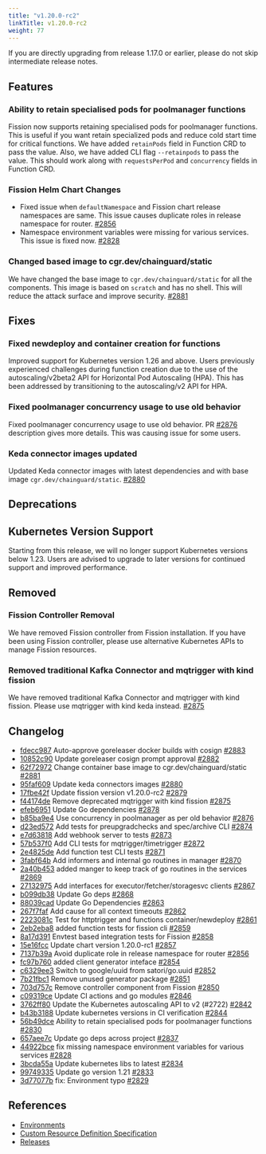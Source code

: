 ```yaml
---
title: "v1.20.0-rc2"
linkTitle: v1.20.0-rc2
weight: 77
---
```


If you are directly upgrading from release 1.17.0 or earlier, please do not skip intermediate release notes.

## Features

### Ability to retain specialised pods for poolmanager functions

Fission now supports retaining specialised pods for poolmanager functions. This is useful if you want retain specialized pods and reduce cold start time for critical functions. We have added `retainPods` field in Function CRD to pass the value. Also, we have added CLI flag `--retainpods` to pass the value.
This should work along with `requestsPerPod` and `concurrency` fields in Function CRD.

### Fission Helm Chart Changes

- Fixed issue when `defaultNamespace` and Fission chart release namespaces are same. This issue causes duplicate roles in release namespace for router. [#2856](https://github.com/fission/fission/pull/2856)
- Namespace environment variables were missing for various services. This issue is fixed now. [#2828](https://github.com/fission/fission/pull/2828)

### Changed based image to cgr.dev/chainguard/static

We have changed the base image to `cgr.dev/chainguard/static` for all the components. This image is based on `scratch` and has no shell. This will reduce the attack surface and improve security.
[#2881](https://github.com/fission/fission/pull/2881)

## Fixes

### Fixed newdeploy and container creation for functions

Improved support for Kubernetes version 1.26 and above. Users previously experienced challenges during function creation due to the use of the autoscaling/v2beta2 API for Horizontal Pod Autoscaling (HPA). This has been addressed by transitioning to the autoscaling/v2 API for HPA.

### Fixed poolmanager concurrency usage to use old behavior

Fixed poolmanager concurrency usage to use old behavior. PR [#2876](https://github.com/fission/fission/pull/2876) description gives more details. This was causing issue for some users.

### Keda connector images updated

Updated Keda connector images with latest dependencies and with base image `cgr.dev/chainguard/static`. [#2880](https://github.com/fission/fission/pull/2880)

## Deprecations

## Kubernetes Version Support

Starting from this release, we will no longer support Kubernetes versions below 1.23. Users are advised to upgrade to later versions for continued support and improved performance.

## Removed

### Fission Controller Removal

We have removed Fission controller from Fission installation. If you have been using Fission controller, please use alternative Kubernetes APIs to manage Fission resources.

### Removed traditional Kafka Connector and mqtrigger with kind fission

We have removed traditional Kafka Connector and mqtrigger with kind fission. Please use mqtrigger with kind keda instead. [#2875](https://github.com/fission/fission/pull/2875)

## Changelog

* [fdecc987](https://github.com/fission/fission/commit/fdecc987) Auto-approve goreleaser docker builds with cosign [#2883](https://github.com/fission/fission/pull/2883)
* [10852c90](https://github.com/fission/fission/commit/10852c90) Update goreleaser cosign prompt approval [#2882](https://github.com/fission/fission/pull/2882)
* [62f72972](https://github.com/fission/fission/commit/62f72972) Change container base image to cgr.dev/chainguard/static [#2881](https://github.com/fission/fission/pull/2881)
* [95faf609](https://github.com/fission/fission/commit/95faf609) Update keda connectors images [#2880](https://github.com/fission/fission/pull/2880)
* [17fbe42f](https://github.com/fission/fission/commit/17fbe42f) Update fission version v1.20.0-rc2 [#2879](https://github.com/fission/fission/pull/2879)
* [f44174de](https://github.com/fission/fission/commit/f44174de) Remove deprecated mqtrigger with kind fission [#2875](https://github.com/fission/fission/pull/2875)
* [efeb6951](https://github.com/fission/fission/commit/efeb6951) Update Go dependencies [#2878](https://github.com/fission/fission/pull/2878)
* [b85ba9e4](https://github.com/fission/fission/commit/b85ba9e4) Use concurrency in poolmanager as per old behavior [#2876](https://github.com/fission/fission/pull/2876)
* [d23ed572](https://github.com/fission/fission/commit/d23ed572) Add tests for preupgradchecks and spec/archive CLI [#2874](https://github.com/fission/fission/pull/2874)
* [e7d63818](https://github.com/fission/fission/commit/e7d63818) Add webhook server to tests [#2873](https://github.com/fission/fission/pull/2873)
* [57b537f0](https://github.com/fission/fission/commit/57b537f0) Add CLI tests for mqtrigger/timetrigger [#2872](https://github.com/fission/fission/pull/2872)
* [2e4825de](https://github.com/fission/fission/commit/2e4825de) Add function test CLI tests [#2871](https://github.com/fission/fission/pull/2871)
* [3fabf64b](https://github.com/fission/fission/commit/3fabf64b) Add informers and internal go routines in manager [#2870](https://github.com/fission/fission/pull/2870)
* [2a40b453](https://github.com/fission/fission/commit/2a40b453) added manger to keep track of go routines in the services [#2869](https://github.com/fission/fission/pull/2869)
* [27132975](https://github.com/fission/fission/commit/27132975) Add interfaces for executor/fetcher/storagesvc clients [#2867](https://github.com/fission/fission/pull/2867)
* [b099db38](https://github.com/fission/fission/commit/b099db38) Update Go deps [#2868](https://github.com/fission/fission/pull/2868)
* [88039cad](https://github.com/fission/fission/commit/88039cad) Update Go Dependencies [#2863](https://github.com/fission/fission/pull/2863)
* [267f7faf](https://github.com/fission/fission/commit/267f7faf) Add cause for all context timeouts [#2862](https://github.com/fission/fission/pull/2862)
* [2223081c](https://github.com/fission/fission/commit/2223081c) Test for httptrigger and functions container/newdeploy [#2861](https://github.com/fission/fission/pull/2861)
* [2eb2eba8](https://github.com/fission/fission/commit/2eb2eba8) added function tests for fission cli [#2859](https://github.com/fission/fission/pull/2859)
* [8a17d391](https://github.com/fission/fission/commit/8a17d391) Envtest based integration tests for Fission [#2858](https://github.com/fission/fission/pull/2858)
* [15e16fcc](https://github.com/fission/fission/commit/15e16fcc) Update chart version 1.20.0-rc1 [#2857](https://github.com/fission/fission/pull/2857)
* [7137b39a](https://github.com/fission/fission/commit/7137b39a) Avoid duplicate role in release namespace for router [#2856](https://github.com/fission/fission/pull/2856)
* [fc97b760](https://github.com/fission/fission/commit/fc97b760) added client generator inteface [#2854](https://github.com/fission/fission/pull/2854)
* [c6329ee3](https://github.com/fission/fission/commit/c6329ee3) Switch to google/uuid from satori/go.uuid [#2852](https://github.com/fission/fission/pull/2852)
* [7b21fbc1](https://github.com/fission/fission/commit/7b21fbc1) Remove unused generator package [#2851](https://github.com/fission/fission/pull/2851)
* [703d757c](https://github.com/fission/fission/commit/703d757c) Remove controller component from Fission [#2850](https://github.com/fission/fission/pull/2850)
* [c09319ce](https://github.com/fission/fission/commit/c09319ce) Update CI actions and go modules [#2846](https://github.com/fission/fission/pull/2846)
* [3762ff80](https://github.com/fission/fission/commit/3762ff80) Update the Kubernetes autoscaling API to v2 (#2722) [#2842](https://github.com/fission/fission/pull/2842)
* [b43b3188](https://github.com/fission/fission/commit/b43b3188) Update kubernetes versions in CI verification [#2844](https://github.com/fission/fission/pull/2844)
* [56b49dce](https://github.com/fission/fission/commit/56b49dce) Ability to retain specialised pods for poolmanager functions [#2830](https://github.com/fission/fission/pull/2830)
* [657aee7c](https://github.com/fission/fission/commit/657aee7c) Update go deps across project [#2837](https://github.com/fission/fission/pull/2837)
* [44922bce](https://github.com/fission/fission/commit/44922bce) fix missing namespace environment variables for various services [#2828](https://github.com/fission/fission/pull/2828)
* [3bcda55a](https://github.com/fission/fission/commit/3bcda55a) Update kubernetes libs to latest [#2834](https://github.com/fission/fission/pull/2834)
* [99749335](https://github.com/fission/fission/commit/99749335) Update go version 1.21 [#2833](https://github.com/fission/fission/pull/2833)
* [3d77077b](https://github.com/fission/fission/commit/3d77077b) fix: Environment typo [#2829](https://github.com/fission/fission/pull/2829)

## References

- [Environments](/environments/)
- [Custom Resource Definition Specification](https://doc.crds.dev/github.com/fission/fission)
- [Releases](https://github.com/fission/fission/releases)
